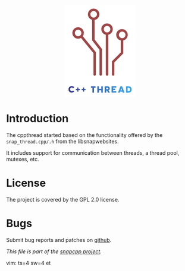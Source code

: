 
<p align="center">
<img alt="advgetopt" title="Advance getopt, a C++ library to handle your command line options and configuration files seamlessly."
src="https://raw.githubusercontent.com/m2osw/cppthread/master/doc/cppthread.png" width="191" height="248"/>
</p>

# Introduction

The cppthread started based on the functionality offered by the
`snap_thread.cpp/.h` from the libsnapwebsites.

It includes support for communication between threads, a thread pool,
mutexes, etc.


# License

The project is covered by the GPL 2.0 license.


# Bugs

Submit bug reports and patches on
[github](https://github.com/m2osw/snaplogger/issues).


_This file is part of the [snapcpp project](https://snapwebsites.org/)._

vim: ts=4 sw=4 et
